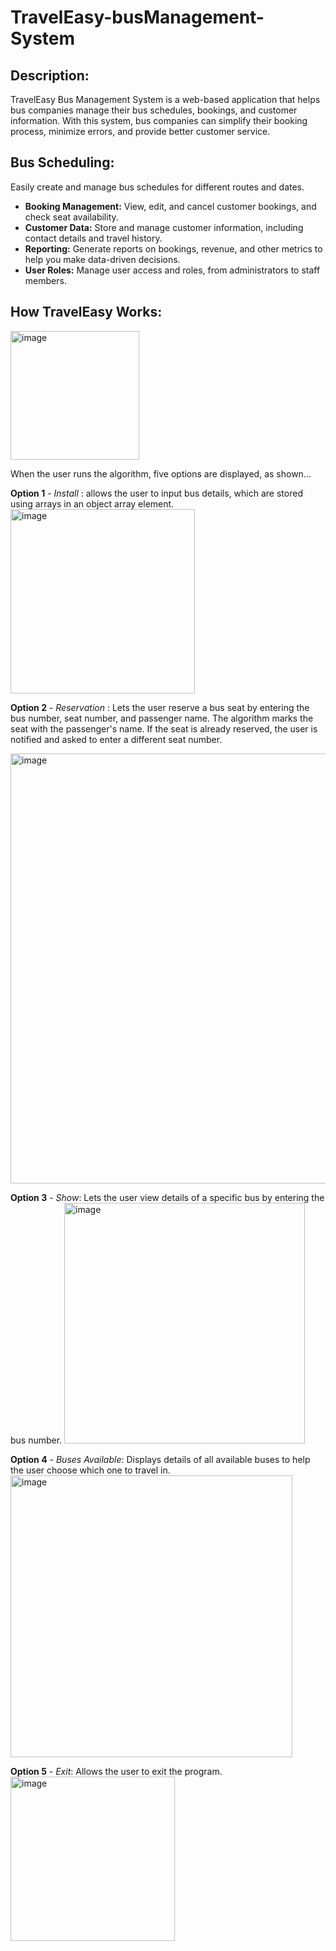 # TravelEasy-busManagement-System

## Description:
TravelEasy Bus Management System is a web-based application that helps bus companies manage their bus schedules, bookings, and customer information. With this system, bus companies can simplify their booking process, minimize errors, and provide better customer service.

## Bus Scheduling:
Easily create and manage bus schedules for different routes and dates.
- **Booking Management:** View, edit, and cancel customer bookings, and check seat availability.
- **Customer Data:** Store and manage customer information, including contact details and travel history.
- **Reporting:** Generate reports on bookings, revenue, and other metrics to help you make data-driven decisions.
- **User Roles:** Manage user access and roles, from administrators to staff members.

## How TravelEasy Works:
<img width="206" alt="image" src="https://user-images.githubusercontent.com/96778933/233764877-0c921dec-e45c-4c59-9726-aea366ccbbf1.png">


When the user runs the algorithm, five options are displayed, as shown...


**Option 1** - *Install* : allows the user to input bus details, which are stored using arrays in an object array element.
<img width="295" alt="image" src="https://user-images.githubusercontent.com/96778933/233764912-4475a017-1174-4e91-9735-f6e30d0f1aae.png">



**Option 2** - *Reservation* : Lets the user reserve a bus seat by entering the bus number, seat number, and passenger name. The algorithm marks the seat with the passenger's name. If the seat is already reserved, the user is notified and asked to enter a different seat number.

<img width="688" alt="image" src="https://user-images.githubusercontent.com/96778933/233764594-861322a3-81ac-4368-9931-40c5bb00e026.png">

**Option 3** - *Show*: Lets the user view details of a specific bus by entering the bus number.
<img width="385" alt="image" src="https://user-images.githubusercontent.com/96778933/233764956-4f0e80db-df2e-4e2c-852f-11c9b8fe94b8.png">

**Option 4** - *Buses Available*: Displays details of all available buses to help the user choose which one to travel in.
<img width="451" alt="image" src="https://user-images.githubusercontent.com/96778933/233764996-878f9feb-f371-41ad-a5ab-c96321caf8e3.png">

**Option 5** - *Exit*: Allows the user to exit the program.
<img width="263" alt="image" src="https://user-images.githubusercontent.com/96778933/233765038-fc06741a-5329-4871-b7ea-d924c6a3092f.png">


